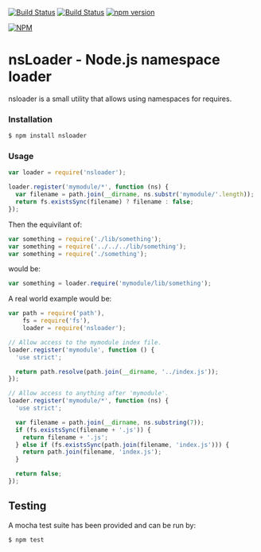 [![Build Status](https://travis-ci.org/Orgun109uk/nsloader.svg)](https://travis-ci.org/Orgun109uk/nsloader)
[![Build Status](https://david-dm.org/orgun109uk/nsloader.png)](https://david-dm.org/orgun109uk/nsloader)
[![npm version](https://badge.fury.io/js/nsloader.svg)](http://badge.fury.io/js/nsloader)

[![NPM](https://nodei.co/npm/nsloader.png?downloads=true&downloadRank=true&stars=true)](https://nodei.co/npm/nsloader/)

# nsLoader - Node.js namespace loader

nsloader is a small utility that allows using namespaces for requires.

### Installation
```sh
$ npm install nsloader
```

### Usage
```js
var loader = require('nsloader');

loader.register('mymodule/*', function (ns) {
  var filename = path.join(__dirname, ns.substr('mymodule/'.length));
  return fs.existsSync(filename) ? filename : false;
});
```
Then the equivilant of:
```js
var something = require('./lib/something');
var something = require('../../../lib/something');
var something = require('./something');
```
would be:
```js
var something = loader.require('mymodule/lib/something');
```

A real world example would be:
```js
var path = require('path'),
    fs = require('fs'),
    loader = require('nsloader');

// Allow access to the mymodule index file.
loader.register('mymodule', function () {
  'use strict';

  return path.resolve(path.join(__dirname, '../index.js'));
});

// Allow access to anything after 'mymodule'.
loader.register('mymodule/*', function (ns) {
  'use strict';

  var filename = path.join(__dirname, ns.substring(7));
  if (fs.existsSync(filename + '.js')) {
    return filename + '.js';
  } else if (fs.existsSync(path.join(filename, 'index.js'))) {
    return path.join(filename, 'index.js');
  }

  return false;
});
```

## Testing
A mocha test suite has been provided and can be run by:
```sh
$ npm test
```
